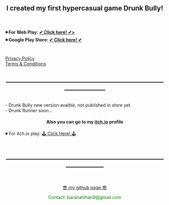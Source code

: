 <html>

  <center><h2> I created my first hypercasual game Drunk Bully! </h2> </center>
  <br>
    <h4>
   ◾ For Web Play: <A HREF="pages/DrunkBullyWebGL.html">✔ Click here! ✔></A>
    <br>
   ◾ Google Play Store: <a href ="https://play.google.com/store/apps/details?id=com.BaboliGames.DrunkBully">✔ Click here! ✔</a>
    </h4>
  <br>
  <A HREF="pages/DrunkBullyPrivacy.html">Privacy Policy</A>
  <br>
  <A HREF="pages/DrunkBullyTermsCondition.html">Terms & Conditions</A>
  <center><h2>_______________________________________________________________</h2> </center>
  <br>
          - Drunk Bully new version avaible, not published in store yet. 
          <br>
          - Drunk Runner soon...
          <br>
  <center><h4>Also you can go to my <a href="https://baranbaboli.itch.io">itch.io</a> profile</h4></center>
  ◾ For itch.io play: <a href = "https://baranbaboli.itch.io/drunkbully"> 🕹  Click Here!  🕹</a><br>
  <br>  
  <center><h2>______________________________________________________________</h2> </center>
  <br><br>
  <center><a href="https://github.com/Baranbaboli">  😎  my github page  😎</a><p style = "color:green">Contact: baranatlihan9@gmail.com</p></center>

</html>

